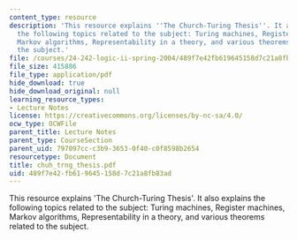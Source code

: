 ```yaml
---
content_type: resource
description: 'This resource explains ''The Church-Turing Thesis''. It also explains
  the following topics related to the subject: Turing machines, Register machines,
  Markov algorithms, Representability in a theory, and various theorems related to
  the subject.'
file: /courses/24-242-logic-ii-spring-2004/489f7e42fb619645158d7c21a8fb83ad_chuh_trng_thesis.pdf
file_size: 415886
file_type: application/pdf
hide_download: true
hide_download_original: null
learning_resource_types:
- Lecture Notes
license: https://creativecommons.org/licenses/by-nc-sa/4.0/
ocw_type: OCWFile
parent_title: Lecture Notes
parent_type: CourseSection
parent_uid: 797097cc-c3b9-3653-0f40-c0f8598b2654
resourcetype: Document
title: chuh_trng_thesis.pdf
uid: 489f7e42-fb61-9645-158d-7c21a8fb83ad
---
```

This resource explains 'The Church-Turing Thesis'. It also explains the following topics related to the subject: Turing machines, Register machines, Markov algorithms, Representability in a theory, and various theorems related to the subject.